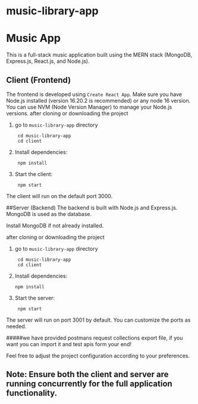 # music-library-app


# Music App

This is a full-stack music application built using the MERN stack (MongoDB, Express.js, React.js, and Node.js).

## Client (Frontend)

The frontend is developed using `Create React App`. Make sure you have Node.js installed (version 16.20.2 is recommended) or any node 16 version. You can use NVM (Node Version Manager) to manage your Node.js versions. 
after cloning or downloading the project
1. go to `music-library-app` directory
        
        cd music-library-app
        cd client
2. Install dependencies:

        npm install

2. Start the client:

        npm start

The client will run on the default port 3000.

##Server (Backend)
The backend is built with Node.js and Express.js. MongoDB is used as the database.

Install MongoDB if not already installed.

after cloning or downloading the project
1. go to `music-library-app` directory
        
        cd music-library-app
        cd client

2.  Install dependencies:

        npm install

3. Start the server:

        npm start

The server will run on port 3001 by default. You can customize the ports as needed.

#####we have provided postmans request collections export file, if you want you can import it and test apis form your end!

Feel free to adjust the project configuration according to your preferences.

## Note: Ensure both the client and server are running concurrently for the full application functionality.






